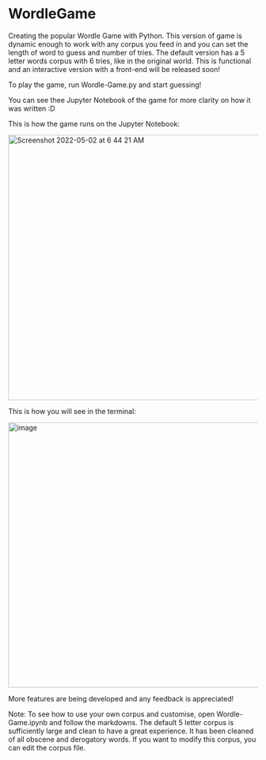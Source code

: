 # WordleGame
Creating the popular Wordle Game with Python. This version of game is dynamic enough to work with any corpus you feed in and you can set the length of word to guess and number of tries. The default version has a 5 letter words corpus with 6 tries, like in the original world. This is functional and an interactive version with a front-end will be released soon!

To play the game, run Wordle-Game.py and start guessing!

You can see thee Jupyter Notebook of the game for more clarity on how it was written :D

This is how the game runs on the Jupyter Notebook: 

<img width="536" alt="Screenshot 2022-05-02 at 6 44 21 AM" src="https://user-images.githubusercontent.com/43760737/166175078-0e6969cf-a8d8-45b8-bb87-103ad21eb971.png">

This is how you will see in the terminal:

<img width="536" alt="image" src="https://user-images.githubusercontent.com/43760737/166175246-5ea22297-c76b-4a55-a574-97e54f8f956a.png">

More features are being developed and any feedback is appreciated!

Note: To see how to use your own corpus and customise, open Wordle-Game.ipynb and follow the markdowns. The default 5 letter corpus is sufficiently large and clean to have a great experience. It has been cleaned of all obscene and derogatory words. If you want to modify this corpus, you can edit the corpus file.
